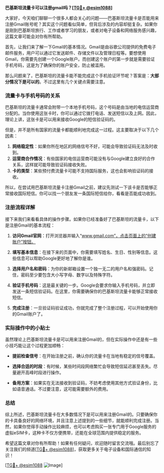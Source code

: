 **巴基斯坦流量卡可以注册gmail吗？[[TG💪+ @esim1088](https://t.me/s/esim1088)]**

大家好，今天咱们聊聊一个很多人都会关心的问题——巴基斯坦流量卡是否能用来注册Gmail账号呢？其实这个问题看似简单，但背后涉及的内容却挺复杂。如果你是刚到巴基斯坦旅行、工作或者学习的朋友，或者对电子设备和网络服务感兴趣，这篇文章可能会对你有所帮助。

首先，让我们来了解一下Gmail的基本情况。Gmail是由谷歌公司提供的免费电子邮件服务，用户可以通过它发送邮件、存储文件以及管理日程等。要想使用Gmail，你需要先创建一个Google账户。而创建这个账户的第一步就是需要验证手机号码，这是为了确保你的账户安全，防止被滥用。

那么问题来了，巴基斯坦的流量卡能不能完成这个手机验证环节呢？答案是：**大部分情况下是可以的**。不过这里有几个关键点需要注意。

### 流量卡与手机号码的关系

巴基斯坦的流量卡通常会附带一个本地手机号码，这个号码是由当地的电信运营商分配的。当你使用这张卡时，你可以通过它拨打电话、发送短信以及上网。因此，理论上讲，这张卡是可以用来接收Google的短信验证码的。

但是，并不是所有国家的流量卡都能顺利地完成这一过程。这主要取决于以下几个因素：

1. **网络稳定性**：如果你所在地区的网络信号不好，可能会导致验证码无法及时收到。
2. **运营商合作情况**：有些国家的电信运营商可能没有与Google建立良好的合作关系，这样就可能导致验证码接收失败。
3. **卡的类型**：某些预付费流量卡可能不支持国际服务，这也会影响验证码的接收。

所以，在尝试用巴基斯坦流量卡注册Gmail之前，建议先测试一下该卡是否能够正常接收国际短信。你可以找一个朋友发一条国际短信给你，看看是否能成功收到。

### 注册流程详解

接下来我们来看看具体的操作步骤。如果你已经准备好了巴基斯坦的流量卡，以下是注册Gmail的基本流程：

1. **访问Gmail官网**：打开浏览器并输入“www.gmail.com”，点击页面上的“创建账户”按钮。
   
2. **填写基本信息**：在接下来的页面中，你需要填写姓名、生日、性别等信息。这些信息可以帮助Google更好地了解你是谁。

3. **选择用户名和密码**：为你的新邮箱设置一个独一无二的用户名和强密码。记住，密码至少要包含大小写字母、数字以及特殊字符。

4. **验证手机号码**：这是最关键的一步。Google会要求你输入手机号码，并立即发送一条短信验证码。在这里，你需要确保你的巴基斯坦流量卡能够正常接收短信。

5. **完成注册**：一旦验证码验证成功，你就完成了整个注册过程，可以开始使用你的Gmail账户了。

### 实际操作中的小贴士

虽然理论上巴基斯坦流量卡是可以用来注册Gmail的，但在实际操作中还是有一些小技巧能让这个过程更加顺畅：

- **提前检查信号**：在开始注册之前，确认你的流量卡在当地有稳定的信号覆盖。
  
- **选择合适的时段**：有时候，某些时间段网络繁忙会导致短信延迟甚至丢失。尽量避开高峰时段进行操作。

- **备用方案**：如果实在无法接收到验证码，不妨考虑使用其他方式验证身份，比如语音通话。不过要注意，这可能需要额外的费用。

### 总结

综上所述，巴基斯坦流量卡在大多数情况下是可以用来注册Gmail的。只要确保你的卡具备良好的网络环境，并且注意上述提到的一些细节，就能顺利完成注册。当然，如果你觉得手动操作比较麻烦，也可以考虑购买一张专门用于Google服务的虚拟eSIM卡，这种卡不仅方便携带，还能在全球范围内提供稳定的服务。

希望这篇文章对你有所帮助！如果有任何疑问，欢迎随时留言交流哦。最后别忘了关注我们的频道[[TG💪+ @esim1088](https://t.me/s/esim1088)]，获取更多关于电子设备和国际通信的知识！

[[TG💪+ @esim1088](https://t.me/s/esim1088) ![Image](https://i.postimg.cc/4NQfJmqS/Snipaste-2025-05-13-00-14-12.png)]